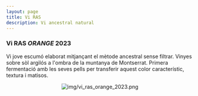```yaml
---
layout: page
title: Vi RAS 
description: Vi ancestral natural 
---
```


### Vi RAS <i>ORANGE</i> 2023

Vi jove escumó elaborat mitjançant el mètode ancestral sense filtrar. Vinyes sobre sòl argilós a l'ombra de la muntanya de Montserrat.
Primera fermentació amb les seves pells per transferir aquest color característic, textura i matisos.

<center><img class="ipsImage" src="https://torresdelaserra.github.io/img/vi_ras_orange_2023.png" alt="img/vi_ras_orange_2023.png"></center>

